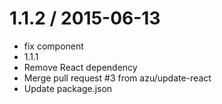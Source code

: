 
1.1.2 / 2015-06-13
==================

  * fix component
  * 1.1.1
  * Remove React dependency
  * Merge pull request #3 from azu/update-react
  * Update package.json
